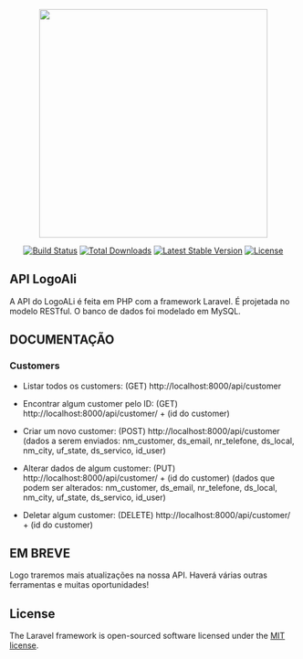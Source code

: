 <p align="center"><a href="https://laravel.com" target="_blank"><img src="https://raw.githubusercontent.com/laravel/art/master/logo-lockup/5%20SVG/2%20CMYK/1%20Full%20Color/laravel-logolockup-cmyk-red.svg" width="400"></a></p>

<p align="center">
<a href="https://travis-ci.org/laravel/framework"><img src="https://travis-ci.org/laravel/framework.svg" alt="Build Status"></a>
<a href="https://packagist.org/packages/laravel/framework"><img src="https://img.shields.io/packagist/dt/laravel/framework" alt="Total Downloads"></a>
<a href="https://packagist.org/packages/laravel/framework"><img src="https://img.shields.io/packagist/v/laravel/framework" alt="Latest Stable Version"></a>
<a href="https://packagist.org/packages/laravel/framework"><img src="https://img.shields.io/packagist/l/laravel/framework" alt="License"></a>
</p>

## API LogoAli

A API do LogoALi é feita em PHP com a framework Laravel. É projetada no
modelo RESTful.
O banco de dados foi modelado em MySQL.

## DOCUMENTAÇÃO

### Customers

- Listar todos os customers: (GET)
http://localhost:8000/api/customer

- Encontrar algum customer pelo ID: (GET)
http://localhost:8000/api/customer/ + (id do customer)

- Criar um novo customer: (POST)
http://localhost:8000/api/customer
(dados a serem enviados: nm_customer, ds_email, nr_telefone, ds_local, nm_city,
uf_state, ds_servico, id_user)

- Alterar dados de algum customer: (PUT)
http://localhost:8000/api/customer/ + (id do customer)
(dados que podem ser alterados: nm_customer, ds_email, nr_telefone, ds_local, nm_city,
uf_state, ds_servico, id_user)

- Deletar algum customer: (DELETE)
http://localhost:8000/api/customer/ + (id do customer)

## EM BREVE

Logo traremos mais atualizações na nossa API. Haverá várias outras ferramentas e muitas oportunidades!

## License

The Laravel framework is open-sourced software licensed under the [MIT license](https://opensource.org/licenses/MIT).
